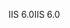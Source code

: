 <span data-ttu-id="6feec-101">IIS 6.0</span><span class="sxs-lookup"><span data-stu-id="6feec-101">IIS 6.0</span></span>